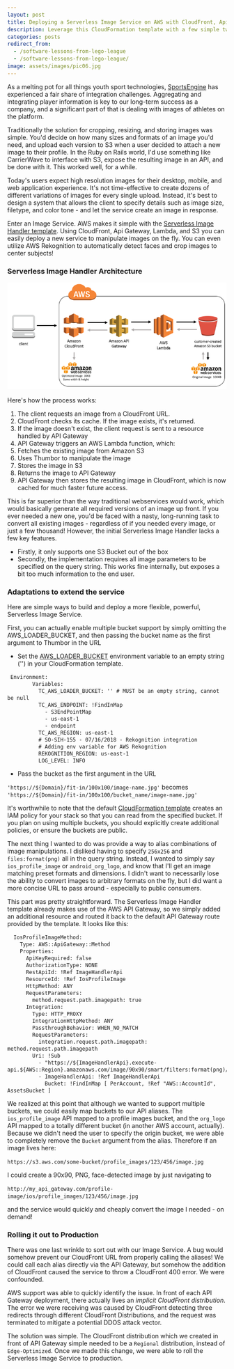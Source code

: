 ```yaml
---
layout: post
title: Deploying a Serverless Image Service on AWS with CloudFront, Api Gateway, S3, AWS Lambda, and Thumbor
description: Leverage this CloudFormation template with a few simple tweaks to deploy a cost-effective Image Service to your platform.
categories: posts
redirect_from:
  - /software-lessons-from-lego-league
  - /software-lessons-from-lego-league/
image: assets/images/pic06.jpg
---
```


As a melting pot for all things youth sport technologies, [SportsEngine](https://sportsengine.com) has experienced a fair share of integration challenges. Aggregating and integrating player information is key to our long-term success as a company, and a significant part of that is dealing with images of athletes on the platform.

Traditionally the solution for cropping, resizing, and storing images was simple. You'd decide on how many sizes and formats of an image you'd need, and upload each version to S3 when a user decided to attach a new image to their profile. In the Ruby on Rails world, I'd use something like CarrierWave to interface with S3, expose the resulting image in an API, and be done with it. This worked well, for a while.

Today's users expect high resolution images for their desktop, mobile, and web application experience. It's not time-effective to create dozens of different variations of images for every single upload. Instead, it's best to design a system that allows the client to specify details such as image size, filetype, and color tone - and let the service create an image in response.

Enter an Image Service. AWS makes it simple with the [Serverless Image Handler template](https://aws.amazon.com/answers/web-applications/serverless-image-handler/). Using CloudFront, Api Gateway, Lambda, and S3 you can easily deploy a new service to manipulate images on the fly. You can even utilize AWS Rekognition to automatically detect faces and crop images to center subjects!

### Serverless Image Handler Architecture
<span class="image fit"><img src="/assets/images/serverless_image_handler.png" alt="Serverless Image Handler Architecture Diagram" /></span>

Here's how the process works:
1. The client requests an image from a CloudFront URL.
2. CloudFront checks its cache. If the image exists, it's returned.
3. If the image doesn't exist, the client request is sent to a resource handled by API Gateway
4. API Gateway triggers an AWS Lambda function, which:
5. Fetches the existing image from Amazon S3
6. Uses Thumbor to manipulate the image
7. Stores the image in S3
8. Returns the image to API Gateway
9. API Gateway then stores the resulting image in CloudFront, which is now cached for much faster future access.

This is far superior than the way traditional webservices would work, which would basically generate all required versions of an image up front. If you ever needed a new one, you'd be faced with a nasty, long-running task to convert all existing images - regardless of if you needed every image, or just a few thousand!
However, the initial Serverless Image Handler lacks a few key features.
- Firstly, it only supports one S3 Bucket out of the box
- Secondly, the implementation requires all image parameters to be specified on the query string. This works fine internally, but exposes a bit too much information to the end user.


### Adaptations to extend the service
Here are simple ways to build and deploy a more flexible, powerful, Serverless Image Service.

First, you can actually enable multiple bucket support by simply omitting the AWS_LOADER_BUCKET, and then passing the bucket name as the first argument to Thumbor in the URL
- Set the [AWS_LOADER_BUCKET](https://github.com/awslabs/serverless-image-handler/blob/f47c7c7c8a29e605921297a4bf301a24637f10b1/deployment/serverless-image-handler.template#L366) environment variable to an empty string ('') in your CloudFormation template.

```
 Environment:
        Variables:
          TC_AWS_LOADER_BUCKET: '' # MUST be an empty string, cannot be null
          TC_AWS_ENDPOINT: !FindInMap
            - S3EndPointMap
            - us-east-1
            - endpoint
          TC_AWS_REGION: us-east-1
          # SO-SIH-155 - 07/16/2018 - Rekognition integration
          # Adding env variable for AWS Rekognition
          REKOGNITION_REGION: us-east-1
          LOG_LEVEL: INFO
```

- Pass the bucket as the first argument in the URL

`'https://${Domain}/fit-in/100x100/image-name.jpg'` becomes `'https://${Domain}/fit-in/100x100/bucket_name/image-name.jpg'`

It's worthwhile to note that the default [CloudFormation template](https://github.com/awslabs/serverless-image-handler/blob/master/deployment/serverless-image-handler.template#L237) creates an IAM policy for your stack so that you can read from the specified bucket. If you plan on using multiple buckets, you should explicitly create additional policies, or ensure the buckets are public.

The next thing I wanted to do was provide a way to alias combinations of image manipulations. I disliked having to specify `256x256` and `files:format(png)` all in the query string. Instead, I wanted to simply say `ios_profile_image` or `android_org_logo`, and know that I'll get an image matching preset formats and dimensions. I didn't want to necessarily lose the ability to convert images to arbitrary formats on the fly, but I did want a more concise URL to pass around - especially to public consumers.

This part was pretty straightforward. The Serverless Image Handler template already makes use of the AWS API Gateway, so we simply added an additional resource and routed it back to the default API Gateway route provided by the template. It looks like this:
```
  IosProfileImageMethod:
    Type: AWS::ApiGateway::Method
    Properties:
      ApiKeyRequired: false
      AuthorizationType: NONE
      RestApiId: !Ref ImageHandlerApi
      ResourceId: !Ref IosProfileImage
      HttpMethod: ANY
      RequestParameters:
        method.request.path.imagepath: true
      Integration:
        Type: HTTP_PROXY
        IntegrationHttpMethod: ANY
        PassthroughBehavior: WHEN_NO_MATCH
        RequestParameters:
          integration.request.path.imagepath: method.request.path.imagepath
        Uri: !Sub
          - "https://${ImageHandlerApi}.execute-api.${AWS::Region}.amazonaws.com/image/90x90/smart/filters:format(png)/${Bucket}/{imagepath}"
          - ImageHandlerApi: !Ref ImageHandlerApi
            Bucket: !FindInMap [ PerAccount, !Ref "AWS::AccountId", AssetsBucket ]
```

We realized at this point that although we wanted to support multiple buckets, we could easily map buckets to our API aliases. The `ios_profile_image` API mapped to a profile images bucket, and the `org_logo` API mapped to a totally different bucket (in another AWS account, actually). Because we didn't need the user to specify the origin bucket, we were able to completely remove the `Bucket` argument from the alias. Therefore if an image lives here:

`https://s3.aws.com/some-bucket/profile_images/123/456/image.jpg`

I could create a 90x90, PNG, face-detected image by just navigating to

`http://my_api_gateway.com/profile-image/ios/profile_images/123/456/image.jpg`

and the service would quickly and cheaply convert the image I needed - on demand!

### Rolling it out to Production
There was one last wrinkle to sort out with our Image Service. A bug would somehow prevent our CloudFront URL from properly calling the aliases! We could call each alias directly via the API Gateway, but somehow the addition of CloudFront caused the service to throw a CloudFront 400 error. We were confounded.

AWS support was able to quickly identify the issue. In front of each API Gateway deployment, there actually lives an *implicit CloudFront distribution*. The error we were receiving was caused by CloudFront detecting three redirects through different CloudFront Distributions, and the request was terminated to mitigate a potential DDOS attack vector.

The solution was simple. The CloudFront distribution which we created in front of API Gateway simple needed to be a `Regional` distribution, instead of `Edge-Optimized`. Once we made this change, we were able to roll the Serverless Image Service to production.
